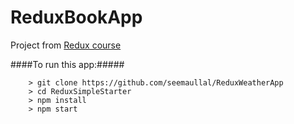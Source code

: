 # ReduxBookApp

Project from [Redux course](https://www.udemy.com/react-redux/)

####To run this app:#####

```
	> git clone https://github.com/seemaullal/ReduxWeatherApp
	> cd ReduxSimpleStarter
	> npm install
	> npm start
```
